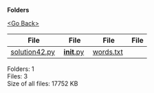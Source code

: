 **Folders**

[&lt;Go Back&gt;](../right.html)

<table><thead><tr class="header"><th><strong>File</strong></th><th><strong>File</strong></th><th><strong>File</strong></th><th><strong>File</strong></th></tr></thead><tbody><tr class="odd"><td><a href="solution42.py">solution42.py</a> </td><td><a href="__init__.py"><strong>init</strong>.py</a> </td><td><a href="words.txt">words.txt</a> </td><td></td></tr></tbody></table>

Folders: 1  
Files: 3  
Size of all files: 17752 KB
